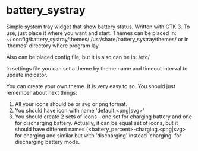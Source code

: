 # battery_systray
Simple system tray widget that show battery status. Written with GTK 3.
To use, just place it where you want and start.
Themes can be placed in:
~/.config/battery_systray/themes/
/usr/share/battery_systray/themes/
or in 'themes' directory where program lay.

Also can be placed config file, but it is also can be in:
/etc/

In settings file you can set a theme by theme name and timeout interval to
update indicator.

You can create your own theme. It is very easy to so. You should just remember
about next things:

1. All your icons should be or svg or png format.
2. You should have icon with name 'default.<png|svg>'
3. You should create 2 sets of icons - one set for charging battery and one for
discharging battery. Actually, it can be equal set of icons, but it should have
different names (<battery_percent>-charging.<png|svg> for charging and similar
but with 'discharging' instead 'charging' for discharging battery mode.
